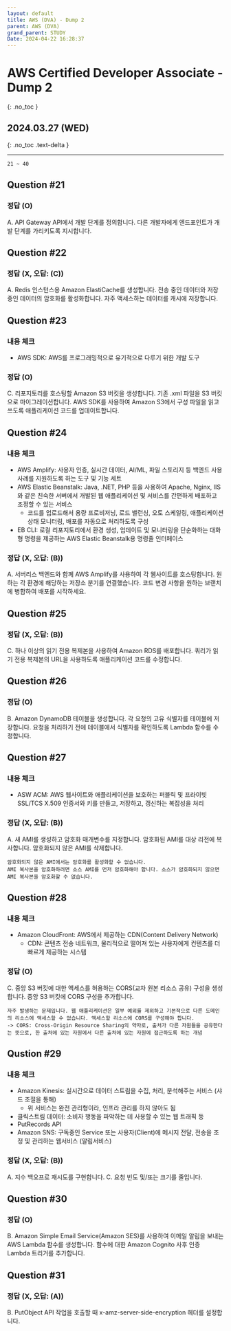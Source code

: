 ```yaml
---
layout: default
title: AWS (DVA) - Dump 2
parent: AWS (DVA)
grand_parent: STUDY
Date: 2024-04-22 16:28:37
---
```


# AWS Certified Developer Associate - Dump 2
{: .no_toc }

## 2024.03.27 (WED)
{: .no_toc .text-delta }

---
    21 ~ 40

## Question #21
### 정답 (O)
A. API Gateway API에서 개발 단계를 정의합니다. 다른 개발자에게 엔드포인트가 개발 단계를 가리키도록 지시합니다.


## Question #22
### 정답 (X, 오답: (C))
A. Redis 인스턴스용 Amazon ElastiCache를 생성합니다. 전송 중인 데이터와 저장 중인 데이터의 암호화를 활성화합니다. 자주 액세스하는 데이터를 캐시에 저장합니다.


## Question #23
### 내용 체크
- AWS SDK: AWS를 프로그래밍적으로 유기적으로 다루기 위한 개발 도구
  
### 정답 (O)
C. 리포지토리를 호스팅할 Amazon S3 버킷을 생성합니다. 기존 .xml 파일을 S3 버킷으로 마이그레이션합니다. AWS SDK를 사용하여 Amazon S3에서 구성 파일을 읽고 쓰도록 애플리케이션 코드를 업데이트합니다.


## Question #24
### 내용 체크
- AWS Amplify: 사용자 인증, 실시간 데이터, AI/ML, 파일 스토리지 등 백엔드 사용사례를 지원하도록 하는 도구 및 기능 세트
- AWS Elastic Beanstalk: Java, .NET, PHP 등을 사용하여 Apache, Nginx, IIS와 같은 친숙한 서버에서 개발된 웹 애플리케이션 및 서비스를 간편하게 배포하고 조정할 수 있는 서비스
  - 코드를 업로드해서 용량 프로비저닝, 로드 밸런싱, 오토 스케일링, 애플리케이션 상태 모니터링, 배포를 자동으로 처리하도록 구성
- EB CLI: 로컬 리포지토리에서 환경 생성, 업데이트 및 모니터링을 단순화하는 대화형 명령을 제공하는 AWS Elastic Beanstalk용 명령줄 인터페이스

### 정답 (X, 오답: (B))
A. 서버리스 백엔드와 함께 AWS Amplify를 사용하여 각 웹사이트를 호스팅합니다. 원하는 각 환경에 해당하는 저장소 분기를 연결했습니다. 코드 변경 사항을 원하는 브랜치에 병합하여 배포를 시작하세요. 


## Question #25
### 정답 (X, 오답: (B))
C. 하나 이상의 읽기 전용 복제본을 사용하여 Amazon RDS를 배포합니다. 쿼리가 읽기 전용 복제본의 URL을 사용하도록 애플리케이션 코드를 수정합니다.


## Question #26
### 정답 (O)
B. Amazon DynamoDB 테이블을 생성합니다. 각 요청의 고유 식별자를 테이블에 저장합니다. 요청을 처리하기 전에 테이블에서 식별자를 확인하도록 Lambda 함수를 수정합니다. 


## Question #27
### 내용 체크
- ASW ACM: AWS 웹사이트와 애플리케이션을 보호하는 퍼블릭 및 프라이빗 SSL/TCS X.509 인증서와 키를 만들고, 저장하고, 갱신하는 복잡성을 처리

### 정답 (X, 오답: (B))
A. 새 AMI를 생성하고 암호화 매개변수를 지정합니다. 암호화된 AMI를 대상 리전에 복사합니다. 암호화되지 않은 AMI를 삭제합니다.

    암호화되지 않은 AMI에서는 암호화를 활성화할 수 없습니다.  
    AMI 복사본을 암호화하려면 소스 AMI를 먼저 암호화해야 합니다. 소스가 암호화되지 않으면 AMI 복사본을 암호화할 수 없습니다.


## Question #28
### 내용 체크
- Amazon CloudFront: AWS에서 제공하는 CDN(Content Delivery Network)
  - CDN: 콘텐츠 전송 네트워크, 물리적으로 떨어져 있는 사용자에게 컨텐츠를 더 빠르게 제공하는 시스템
  
### 정답 (O)
C. 중앙 S3 버킷에 대한 액세스를 허용하는 CORS(교차 원본 리소스 공유) 구성을 생성합니다. 중앙 S3 버킷에 CORS 구성을 추가합니다.

    자주 발생하는 문제입니다. 웹 애플리케이션은 일부 예외를 제외하고 기본적으로 다른 도메인의 리소스에 액세스할 수 없습니다. 액세스할 리소스에 CORS를 구성해야 합니다.  
    -> CORS: Cross-Origin Resource Sharing의 약자로, 출처가 다른 자원들을 공유한다는 뜻으로, 한 출처에 있는 자원에서 다른 출처에 있는 자원에 접근하도록 하는 개념


## Qustion #29
### 내용 체크
- Amazon Kinesis: 실시간으로 데이터 스트림을 수집, 처리, 분석해주는 서비스 (샤드 조절을 통해)
  - 위 서비스는 완전 관리형이라, 인프라 관리를 하지 않아도 됨
- 클릭스트림 데이터: 소비자 행동을 파악하는 데 사용할 수 있는 웹 트래픽 등
- PutRecords API
- Amazon SNS: 구독중인 Service 또는 사용자(Client)에 메시지 전달, 전송을 조정 및 관리하는 웹서비스 (알림서비스)

### 정답 (X, 오답: (B))
A. 지수 백오프로 재시도를 구현합니다.
C. 요청 빈도 및/또는 크기를 줄입니다. 


## Question #30
### 정답 (O)
B. Amazon Simple Email Service(Amazon SES)를 사용하여 이메일 알림을 보내는 AWS Lambda 함수를 생성합니다. 함수에 대한 Amazon Cognito 사후 인증 Lambda 트리거를 추가합니다.


## Question #31
### 정답 (X, 오답: (A))
B. PutObject API 작업을 호출할 때 x-amz-server-side-encryption 헤더를 설정합니다.
    